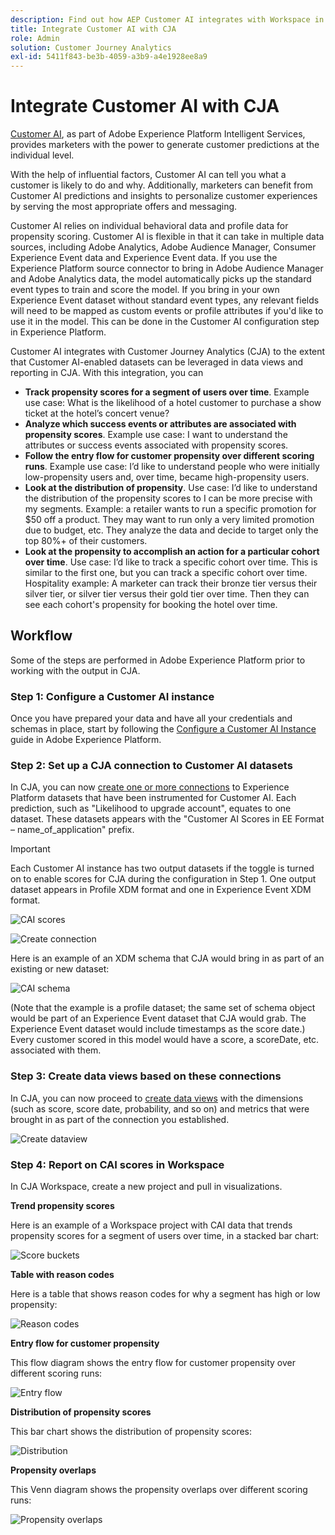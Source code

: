 ```yaml
---
description: Find out how AEP Customer AI integrates with Workspace in CJA.
title: Integrate Customer AI with CJA
role: Admin
solution: Customer Journey Analytics
exl-id: 5411f843-be3b-4059-a3b9-a4e1928ee8a9
---
```

# Integrate Customer AI with CJA

[Customer AI](https://experienceleague.adobe.com/docs/experience-platform/intelligent-services/customer-ai/overview.html?lang=en), as part of Adobe Experience Platform Intelligent Services, provides marketers with the power to generate customer predictions at the individual level.

With the help of influential factors, Customer AI can tell you what a customer is likely to do and why. Additionally, marketers can benefit from Customer AI predictions and insights to personalize customer experiences by serving the most appropriate offers and messaging.

Customer AI relies on individual behavioral data and profile data for propensity scoring. Customer AI is flexible in that it can take in multiple data sources, including Adobe Analytics, Adobe Audience Manager, Consumer Experience Event data and Experience Event data. If you use the Experience Platform source connector to bring in Adobe Audience Manager and Adobe Analytics data, the model automatically picks up the standard event types to train and score the model. If you bring in your own Experience Event dataset without standard event types, any relevant fields will need to be mapped as custom events or profile attributes if you'd like to use it in the model. This can be done in the Customer AI configuration step in Experience Platform. ​

Customer AI integrates with Customer Journey Analytics (CJA) to the extent that Customer AI-enabled datasets can be leveraged in data views and reporting in CJA. With this integration, you can

* **Track propensity scores for a segment of users over time**. Example use case: What is the likelihood of a hotel customer to purchase a show ticket at the hotel’s concert venue? 
* **Analyze which success events or attributes are associated with propensity scores**. ​Example use case: I want to understand the attributes or success events associated with propensity scores.
* **Follow the entry flow for customer propensity over different scoring runs**. Example use case: I’d like to understand people who were initially low-propensity users and, over time, became high-propensity users.​
* **Look at the distribution of propensity**. Use case: I’d like to understand the distribution of the propensity scores to I can be more precise with my segments. ​Example: a retailer wants to run a specific promotion for $50 off a product. They may want to run only a very limited promotion due to budget, etc. They analyze the data and decide to target only the top 80%+​ of their customers.
* **Look at the propensity to accomplish an action for a particular cohort over time**. Use case: I’d like to track a specific cohort over time. This is similar to the first one, but you can track a specific cohort over time.​ Hospitality example: A marketer can track their bronze tier versus their silver tier, or silver tier versus their gold tier over time. Then they can see each cohort's propensity for booking the hotel over time. ​

## Workflow

Some of the steps are performed in Adobe Experience Platform prior to working with the output in CJA.

### Step 1: Configure a Customer AI instance

Once you have prepared your data and have all your credentials and schemas in place, start by following the [Configure a Customer AI Instance](https://experienceleague.adobe.com/docs/experience-platform/intelligent-services/customer-ai/user-guide/configure.html?lang=en) guide in Adobe Experience Platform. 

### Step 2: Set up a CJA connection to Customer AI datasets

In CJA, you can now [create one or more connections](/help/connections/create-connection.md) to Experience Platform datasets that have been instrumented for Customer AI. Each prediction, such as "Likelihood to upgrade account", equates to one dataset. These datasets appears with the "Customer AI Scores in EE Format – name_of_application" prefix.

>[!IMPORTANT]
>
>Each Customer AI instance has two output datasets if the toggle is turned on to enable scores for CJA during the configuration in Step 1. One output dataset appears in Profile XDM format and one in Experience Event XDM format.

![CAI scores](assets/cai-scores.png)

![Create connection](assets/create-conn.png)

Here is an example of an XDM schema that CJA would bring in as part of an existing or new dataset:

![CAI schema](assets/cai-schema.png)

(Note that the example is a profile dataset; the same set of schema object would be part of an Experience Event dataset that CJA would grab. The Experience Event dataset would include timestamps as the score date.) Every customer scored in this model would have a score, a scoreDate, etc. associated with them.

### Step 3: Create data views based on these connections

In CJA, you can now proceed to [create data views](/help/data-views/create-dataview.md) with the dimensions (such as score, score date, probability, and so on) and metrics that were brought in as part of the connection you established. 

![Create dataview](assets/create-dataview.png)

### Step 4: Report on CAI scores in Workspace

In CJA Workspace, create a new project and pull in visualizations. 

**Trend propensity scores**

Here is an example of a Workspace project with CAI data that trends propensity scores for a segment of users over time, in ​a stacked bar chart:

![Score buckets](assets/workspace-scores.png)

**Table with reason codes**

Here is a table that shows reason codes for why a segment has high or low propensity​:

![Reason codes](assets/reason-codes.png)

**Entry flow for customer propensity**

This flow diagram shows the entry flow for customer propensity over different scoring runs​:

![Entry flow](assets/flow.png)

**Distribution of propensity scores**

This bar chart shows the distribution of propensity scores​:

![Distribution](assets/distribution.png)

**Propensity overlaps**

This Venn diagram shows the propensity overlaps over different scoring runs:

![Propensity overlaps](assets/venn.png)
